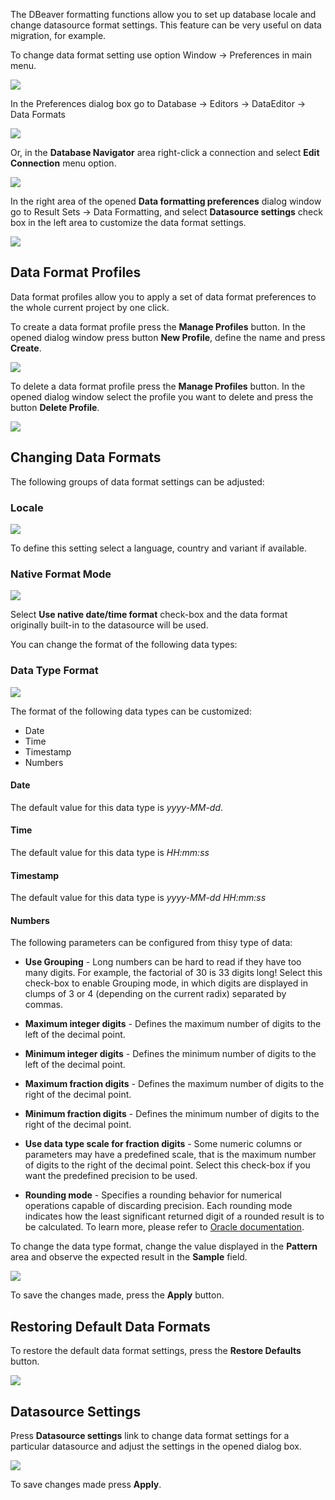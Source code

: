 The DBeaver formatting functions allow you to set up database locale and change datasource format settings. This feature can be very useful on data migration, for example. 

To change data format setting use option Window -> Preferences in main menu.

![](images/ug/DataFormatting_Preferences.png)

In the Preferences dialog box go to Database -> Editors -> DataEditor -> Data Formats

![](images/ug/Preferences_DataFormats.png)

Or, in the **Database Navigator** area right-click a connection and select **Edit Connection** menu option. 

![](images/ug/Database_Navigator_Edit_Connection_menu_option.png)

In the right area of the opened **Data formatting preferences** dialog window go to Result Sets -> Data Formatting, and select **Datasource settings** check box in the left area to customize the data format settings.

![](images/ug/DataFormatting_DatasourceSsettings.png)

## Data Format Profiles

Data format profiles allow you to apply a set of data format preferences to the whole current project by one click. 

To create a data format profile press the **Manage Profiles** button. In the opened dialog window press button **New Profile**, define the name and press **Create**.

![](images/ug/DataFormatting_CreateNewProfile.png)

To delete a data format profile press the **Manage Profiles** button. In the opened dialog window select the profile you want to delete and press the button **Delete Profile**.

![](images/ug/DataFormatting_DeleteProfile.png)

## Changing Data Formats

The following groups of data format settings can be adjusted:

### **Locale**

![](images/ug/DataFormatting_LocaleSettings.png)

To define this setting select a language, country and variant if available.


### Native Format Mode

![](images/ug/DataFormatting_NativeSettings.png)

Select **Use native date/time format** check-box and the data format originally built-in to the datasource will be used.

You can change the format of the following data types:

### Data Type Format

![](images/ug/DataFormatting_FormatSettings.png)

The format of the following data types can be customized:
* Date
* Time
* Timestamp
* Numbers

#### Date 

The default value for this data type is *yyyy-MM-dd*.

#### Time 
The default value for this data type is *HH:mm:ss*

#### Timestamp 
The default value for this data type is *yyyy-MM-dd HH:mm:ss*

#### Numbers

The following parameters can be configured from thisy type of data:

* **Use Grouping** - Long numbers can be hard to read if they have too many digits. For example, the factorial of 30 is 33 digits long! Select this check-box to enable Grouping mode, in which digits are displayed in clumps of 3 or 4 (depending on the current radix) separated by commas.

* **Maximum integer digits** - Defines the maximum number of digits to the left of the decimal point.

* **Minimum integer digits** - Defines the minimum number of digits to the left of the decimal point.

* **Maximum fraction digits** - Defines the maximum number of digits to the right of the decimal point.

* **Minimum fraction digits** - Defines the minimum number of digits to the right of the decimal point.

* **Use data type scale for fraction digits** - Some numeric columns or parameters may have a predefined scale, that is the maximum number of digits to the right of the decimal point. Select this check-box if you want the predefined precision to be used.

* **Rounding mode** - Specifies a rounding behavior for numerical operations capable of discarding precision. Each rounding mode indicates how the least significant returned digit of a rounded result is to be calculated. To learn more, please refer to [Oracle documentation](https://docs.oracle.com/javase/7/docs/api/java/math/RoundingMode.html).

To change the data type format, change the value displayed in the **Pattern** area and observe the expected result in the **Sample** field.

![](images/ug/DataFormatting_PatternChange.png)

To save the changes made, press the **Apply** button.

## Restoring Default Data Formats
To restore the default data format settings, press the **Restore Defaults** button.

![](images/ug/DataFormatting_RestoreDefaults.png)

## Datasource Settings
Press **Datasource settings** link to change data format settings for a particular datasource and adjust the settings in the opened dialog box. 

![](images/ug/DataFormatting_DatasourceSsettings_Workflow.png)

To save changes made press **Apply**.
